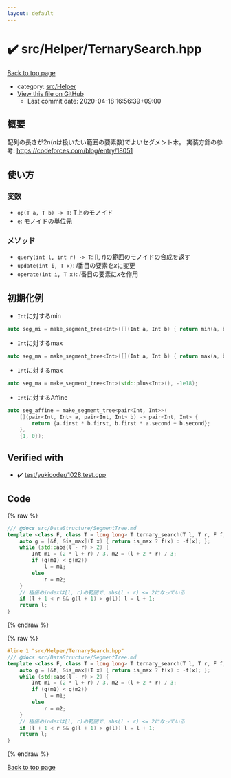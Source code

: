 ```yaml
---
layout: default
---
```


<!-- mathjax config similar to math.stackexchange -->
<script type="text/javascript" async
  src="https://cdnjs.cloudflare.com/ajax/libs/mathjax/2.7.5/MathJax.js?config=TeX-MML-AM_CHTML">
</script>
<script type="text/x-mathjax-config">
  MathJax.Hub.Config({
    TeX: { equationNumbers: { autoNumber: "AMS" }},
    tex2jax: {
      inlineMath: [ ['$','$'] ],
      processEscapes: true
    },
    "HTML-CSS": { matchFontHeight: false },
    displayAlign: "left",
    displayIndent: "2em"
  });
</script>

<script type="text/javascript" src="https://cdnjs.cloudflare.com/ajax/libs/jquery/3.4.1/jquery.min.js"></script>
<script src="https://cdn.jsdelivr.net/npm/jquery-balloon-js@1.1.2/jquery.balloon.min.js" integrity="sha256-ZEYs9VrgAeNuPvs15E39OsyOJaIkXEEt10fzxJ20+2I=" crossorigin="anonymous"></script>
<script type="text/javascript" src="../../../assets/js/copy-button.js"></script>
<link rel="stylesheet" href="../../../assets/css/copy-button.css" />


# :heavy_check_mark: src/Helper/TernarySearch.hpp

<a href="../../../index.html">Back to top page</a>

* category: <a href="../../../index.html#1b49b634354b8edb1dc8ef8a73014950">src/Helper</a>
* <a href="{{ site.github.repository_url }}/blob/master/src/Helper/TernarySearch.hpp">View this file on GitHub</a>
    - Last commit date: 2020-04-18 16:56:39+09:00




## 概要
配列の長さが$2n$($n$は扱いたい範囲の要素数)でよいセグメント木。
実装方針の参考: https://codeforces.com/blog/entry/18051

## 使い方
### 変数
- `op(T a, T b) -> T`: T上のモノイド
- `e`: モノイドの単位元

### メソッド
- `query(int l, int r) -> T`: [l, r)の範囲のモノイドの合成を返す
- `update(int i, T x)`: $i$番目の要素を$x$に変更
- `operate(int i, T x)`: $i$番目の要素に$x$を作用

## 初期化例
- `Int`に対するmin
```cpp
auto seg_mi = make_segment_tree<Int>([](Int a, Int b) { return min(a, b); }, 1e18);
```

- `Int`に対するmax
```cpp
auto seg_ma = make_segment_tree<Int>([](Int a, Int b) { return max(a, b); }, -1e18);
```

- `Int`に対するmax
```cpp
auto seg_ma = make_segment_tree<Int>(std::plus<Int>(), -1e18);
```

- `Int`に対するAffine
```cpp
auto seg_affine = make_segment_tree<pair<Int, Int>>(
    [](pair<Int, Int> a, pair<Int, Int> b) -> pair<Int, Int> {
        return {a.first * b.first, b.first * a.second + b.second};
    },
    {1, 0});
```

## Verified with

* :heavy_check_mark: <a href="../../../verify/test/yukicoder/1028.test.cpp.html">test/yukicoder/1028.test.cpp</a>


## Code

<a id="unbundled"></a>
{% raw %}
```cpp
/// @docs src/DataStructure/SegmentTree.md
template <class F, class T = long long> T ternary_search(T l, T r, F f, bool is_max = true) {
    auto g = [&f, &is_max](T x) { return is_max ? f(x) : -f(x); };
    while (std::abs(l - r) > 2) {
        Int m1 = (2 * l + r) / 3, m2 = (l + 2 * r) / 3;
        if (g(m1) < g(m2))
            l = m1;
        else
            r = m2;
    }
    // 極値のindexは[l, r)の範囲で、abs(l - r) <= 2になっている
    if (l + 1 < r && g(l + 1) > g(l)) l = l + 1;
    return l;
}

```
{% endraw %}

<a id="bundled"></a>
{% raw %}
```cpp
#line 1 "src/Helper/TernarySearch.hpp"
/// @docs src/DataStructure/SegmentTree.md
template <class F, class T = long long> T ternary_search(T l, T r, F f, bool is_max = true) {
    auto g = [&f, &is_max](T x) { return is_max ? f(x) : -f(x); };
    while (std::abs(l - r) > 2) {
        Int m1 = (2 * l + r) / 3, m2 = (l + 2 * r) / 3;
        if (g(m1) < g(m2))
            l = m1;
        else
            r = m2;
    }
    // 極値のindexは[l, r)の範囲で、abs(l - r) <= 2になっている
    if (l + 1 < r && g(l + 1) > g(l)) l = l + 1;
    return l;
}

```
{% endraw %}

<a href="../../../index.html">Back to top page</a>

